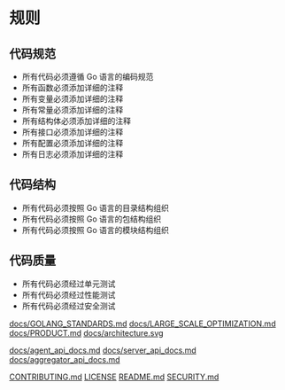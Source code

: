 # 规则

## 代码规范

- 所有代码必须遵循 Go 语言的编码规范
- 所有函数必须添加详细的注释
- 所有变量必须添加详细的注释
- 所有常量必须添加详细的注释
- 所有结构体必须添加详细的注释
- 所有接口必须添加详细的注释
- 所有配置必须添加详细的注释
- 所有日志必须添加详细的注释

## 代码结构

- 所有代码必须按照 Go 语言的目录结构组织
- 所有代码必须按照 Go 语言的包结构组织
- 所有代码必须按照 Go 语言的模块结构组织

## 代码质量

- 所有代码必须经过单元测试
- 所有代码必须经过性能测试
- 所有代码必须经过安全测试

[docs/GOLANG_STANDARDS.md](docs/GOLANG_STANDARDS.md)
[docs/LARGE_SCALE_OPTIMIZATION.md](docs/LARGE_SCALE_OPTIMIZATION.md)
[docs/PRODUCT.md](docs/PRODUCT.md)
[docs/architecture.svg](docs/architecture.svg)

[docs/agent_api_docs.md](docs/agent_api_docs.md)
[docs/server_api_docs.md](docs/server_api_docs.md)
[docs/aggregator_api_docs.md](docs/aggregator_api_docs.md)

[CONTRIBUTING.md](./CONTRIBUTING.md)
[LICENSE](./LICENSE)
[README.md](./README.md)
[SECURITY.md](./SECURITY.md)
